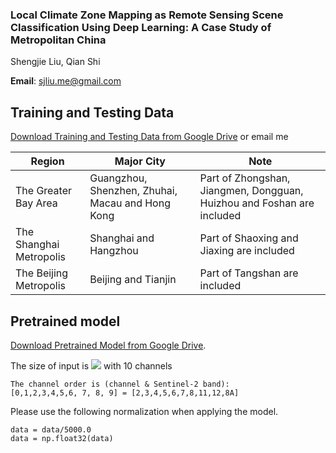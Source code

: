 ### Local Climate Zone Mapping as Remote Sensing Scene Classification Using Deep Learning: A Case Study of Metropolitan China
Shengjie Liu, Qian Shi

**Email**: sjliu.me@gmail.com


## Training and Testing Data
[Download Training and Testing Data from Google Drive](https://drive.google.com/open?id=1u3V46I1ssIJrRV8NnubrWtS_T-M1nmDA) or email me

| Region  | Major City  | Note  |  
|---|---|---|
|  The Greater Bay Area |  Guangzhou, Shenzhen, Zhuhai, Macau and Hong Kong | Part of Zhongshan, Jiangmen, Dongguan, Huizhou and Foshan are included  |   
| The Shanghai Metropolis  | Shanghai and Hangzhou  |  Part of Shaoxing and Jiaxing are included |  
| The Beijing Metropolis  |  Beijing and Tianjin |  Part of Tangshan are included |  


## Pretrained model
[Download Pretrained Model from Google Drive](https://drive.google.com/open?id=1iVKRaWvxu5RFjjCHyThP-G8BpTf5HOcG).

The size of input is <img src="https://render.githubusercontent.com/render/math?math=64\times 64"> with 10 channels

```
The channel order is (channel & Sentinel-2 band):
[0,1,2,3,4,5,6, 7, 8, 9] = [2,3,4,5,6,7,8,11,12,8A]
```



Please use the following normalization when applying the model.
```
data = data/5000.0
data = np.float32(data)
```




